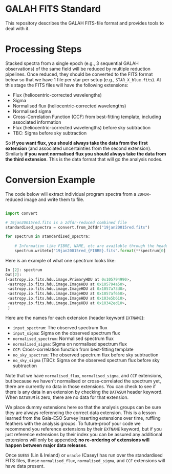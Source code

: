 # GALAH FITS Standard
This repository describes the GALAH FITS-file format and provides tools to deal with it.

# Processing Steps

Stacked spectra from a single epoch (e.g., 3 sequential GALAH observations) of the same field will be reduced by  multiple reduction pipelines. Once reduced, they should be converted to the FITS format below so that we have 1 file per star per setup (e.g., `STAR_X_blue.fits`). At this stage the FITS files will have the following extensions:

- Flux (heliocentric-corrected wavelengths)
- Sigma
- Normalised flux (heliocentric-corrected wavelengths)
- Normalised sigma
- Cross-Correlation Function (CCF) from best-fitting template, including associated information
- Flux (heliocentric-corrected wavelengths) before sky subtraction
- TBC: Sigma before sky subtraction

So **if you want flux, you should always take the data from the first extension** (and associated uncertainties from the second extension). Similarly **if you want normalised flux you should always take the data from the third extension**. This is the data format that will go the analysis nodes.

# Conversion Example

The code below will extract individual program spectra from a `2DFDR`-reduced image and write them to file.

````python

import convert

# 19jan20015red.fits is a 2dfdr-reduced combined file
standardised_spectra = convert.from_2dfdr("19jan20015red.fits")

for spectrum in standardised_spectra:
    
    # Information like FIBRE, NAME, etc are available through the header.
    spectrum.writeto("19jan20015red_{FIBRE}.fits".format(**spectrum[0].header))
````

Here is an example of what one spectrum looks like:
````python
In [2]: spectrum
Out[2]: 
[<astropy.io.fits.hdu.image.PrimaryHDU at 0x105794990>,
 <astropy.io.fits.hdu.image.ImageHDU at 0x105794a50>,
 <astropy.io.fits.hdu.image.ImageHDU at 0x1057a73d0>,
 <astropy.io.fits.hdu.image.ImageHDU at 0x1057af650>,
 <astropy.io.fits.hdu.image.ImageHDU at 0x103e5b610>,
 <astropy.io.fits.hdu.image.ImageHDU at 0x10342ed10>,
 ]
````

Here are the names for each extension (header keyword `EXTNAME`):

- `input_spectrum`: The observed spectrum flux
- `input_sigma`: Sigma on the observed spectrum flux
- `normalised_spectrum`: Normalised spectrum flux
- `normalised_sigma`: Sigma on normalised spectrum flux
- `CCF`: Cross-correlation function from best-fitting template
- `no_sky_spectrum`: The observed spectrum flux before sky subtraction
- `no_sky_sigma` (TBC): Sigma on the observed spectrum flux before sky subtraction

Note that we have `normalised_flux`, `normalised_sigma`, and `CCF` extensions, but because we haven't normalised or cross-correlated the spectrum yet, there are currently no data in those extensions. You can check to see if there is any data in an extension by checking the `DATASUM` header keyword. When `DATASUM` is zero, there are no data for that extension. 

We place dummy extensions here so that the analysis groups can be sure they are always referencing the correct data extension. This is a lesson learned from the Gaia-ESO Survey inserting extensions over time, ruffling feathers with the analysis groups. To future-proof your code we recommend you reference extensions by their `EXTNAME` keyword, but if you just reference extensions by their index you can be assured any additional extensions will only be appended;  **no re-ordering of extensions will happen between major data releases**.

Once ``GUESS`` (Lin & Ireland) or ``oracle`` (Casey) has run over the standardised FITS files, these `normalised_flux`, `normalised_sigma`, and `CCF` extensions will have data present.
